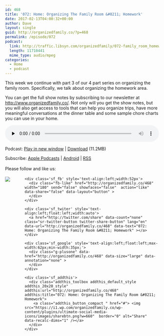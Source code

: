 ```yaml
---
id: 468
title: '072: Home: Organizing The Family Room &#8211; Homework'
date: 2017-02-13T04:00:32+00:00
author: Dave
layout: single
guid: http://organizedfamily.co/?p=468
permalink: /episode/072
podcast:
  link: http://traffic.libsyn.com/organizedfamily/072-family_room_homework.mp3
  length: 11710441
  mime_type: audio/mpeg
categories:
  - Home
  - podcast
---
```

This week we continue with part 3 of our 4 part series on organizing the family room. Specifically, we talk about organizing the homework area.

You can get the full show notes by subscribing to our newsletter at <http://www.organizedfamily.co/>. Not only will you get the show notes, but you will also get access to tools that can help you organize trips, have more meaningful conversations at the dinner table and some sample chore charts you can use in your home.

<div class="powerpress_player" id="powerpress_player_5393">
  <audio class="wp-audio-shortcode" id="audio-468-73" preload="none" style="width: 100%;" controls="controls"><source type="audio/mpeg" src="http://traffic.libsyn.com/organizedfamily/072-family_room_homework.mp3?_=73" /><a href="http://traffic.libsyn.com/organizedfamily/072-family_room_homework.mp3">http://traffic.libsyn.com/organizedfamily/072-family_room_homework.mp3</a></audio>
</div>

<p class="powerpress_links powerpress_links_mp3">
  Podcast: <a href="http://traffic.libsyn.com/organizedfamily/072-family_room_homework.mp3" class="powerpress_link_pinw" target="_blank" title="Play in new window" onclick="return powerpress_pinw('http://organizedfamily.co/?powerpress_pinw=468-podcast');" rel="nofollow">Play in new window</a> | <a href="http://traffic.libsyn.com/organizedfamily/072-family_room_homework.mp3" class="powerpress_link_d" title="Download" rel="nofollow" download="072-family_room_homework.mp3">Download</a> (11.2MB)
</p>

<p class="powerpress_links powerpress_subscribe_links">
  Subscribe: <a href="https://itunes.apple.com/us/podcast/organized-family/id1047979605?mt=2&ls=1#episodeGuid=http%3A%2F%2Forganizedfamily.co%2F%3Fp%3D468" class="powerpress_link_subscribe powerpress_link_subscribe_itunes" title="Subscribe on Apple Podcasts" rel="nofollow">Apple Podcasts</a> | <a href="http://subscribeonandroid.com/organizedfamily.co/feed/podcast" class="powerpress_link_subscribe powerpress_link_subscribe_android" title="Subscribe on Android" rel="nofollow">Android</a> | <a href="http://organizedfamily.co/feed/podcast" class="powerpress_link_subscribe powerpress_link_subscribe_rss" title="Subscribe via RSS" rel="nofollow">RSS</a>
</p>

<div class='sfsi_Sicons' style='width: 100%; display: inline-block; vertical-align: middle; text-align:left'>
  <div style='margin:0px 8px 0px 0px; line-height: 24px'>
    <span>Please follow and like us:</span>
  </div>
  
  <div class='sfsi_socialwpr'>
    <div class='sf_subscrbe' style='text-align:left;float:left;width:64px'>
      <a href="http://www.specificfeeds.com/widget/emailsubscribe/MTc5ODgx/OA==/" target="_blank"><img src="https://i2.wp.com/organizedfamily.co/wp-content/plugins/ultimate-social-media-icons/images/follow_subscribe.png?w=660" data-recalc-dims="1" /></a>
    </div>
    
    <div class='sf_fb' style='text-align:left;width:52px'>
      <div class="fb-like" href="http://organizedfamily.co/468" width="180" send="false" showfaces="false"  action="like" data-share="false" data-layout="button" >
      </div>
    </div>
    
    <div class='sf_twiter' style='text-align:left;float:left;width:auto'>
      <a href="http://twitter.com/share" data-count="none" class="sr-twitter-button twitter-share-button" lang="en" data-url="http://organizedfamily.co/468" data-text="072: Home: Organizing The Family Room &#8211; Homework" ></a>
    </div>
    
    <div class='sf_google' style='text-align:left;float:left;max-width:62px;min-width:35px;'>
      <div class="g-plusone" data-href="http://organizedfamily.co/468" data-size="large" data-annotation="none" >
      </div>
    </div>
    
    <div class='sf_addthis'>
      <div class="addthis_toolbox addthis_default_style addthis_20x20_style" addthis:url="http://organizedfamily.co/468" addthis:title="072: Home: Organizing The Family Room &#8211; Homework">
        <a class="addthis_button_compact " href="#"> <img src="https://i1.wp.com/organizedfamily.co/wp-content/plugins/ultimate-social-media-icons/images/sharebtn.png?w=660"  border="0" alt="Share" data-recalc-dims="1" /></a>
      </div>
    </div>
  </div>
</div>